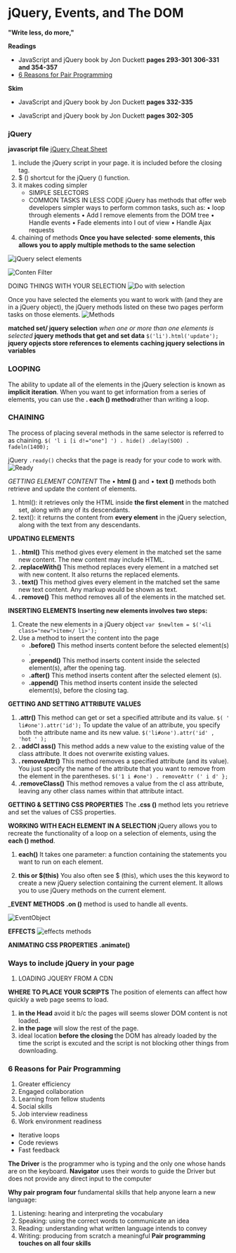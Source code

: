 # jQuery, Events, and The DOM
**"Write less, do more,"**

__Readings__
- JavaScript and jQuery book by Jon Duckett **pages 293-301** __306-331 and 354-357__
- [6 Reasons for Pair Programming](https://www.codefellows.org/blog/6-reasons-for-pair-programming/)

__Skim__
- JavaScript and jQuery book by Jon Duckett **pages 332-335**

- JavaScript and jQuery book by Jon Duckett **pages 302-305**

### jQuery
**javascript file**
[jQuery Cheat Sheet](https://oscarotero.com/jquery/)
1. include the jQuery script in your page. it is included before the closing </body> tag.
1. $ () shortcut for the jQuery () function.
1. it makes coding simpler
    - SIMPLE SELECTORS
    - COMMON TASKS IN LESS CODE
        jQuery has methods that offer web developers simpler ways to perform common tasks, such as:
        • loop through elements
        • Add I remove elements from the DOM tree
        • Handle events
        • Fade elements into I out of view
        • Handle Ajax requests
1. chaining of methods __Once you have selected· some elements, this allows you to apply multiple methods to the same selection__

![jQuery select elements](img/jQueryselectelements.png)

![Conten Filter](img/contentFilter.png)

DOING THINGS WITH YOUR SELECTION
![Do with selection](img/doing.png)

Once you have selected the elements you want to work with (and they are in a jQuery object), the jQuery methods listed on these two pages perform tasks on those elements.
![Methods](img/methods.png)

**matched set/ jquery selection**
_when one or more than one elements is selected_
**jquery methods that get and set data**
`$('li').html('update');`
**jquery opjects store references to elements**
**caching jquery selections in variables**

### LOOPING
The ability to update all of the elements in the jQuery selection is known as **implicit iteration**.
When you want to get information from a series of elements, you can use the
**. each () method**rather than writing a loop.

### CHAINING
The process of placing several methods in the same selector is referred to as chaining.
`$( 'l i [i d!="one"] ') . hide() .delay(SOO) . fadeln(1400);`

jQuery `.ready()` checks that the page is ready for your code to work with.
![Ready](img/ready.png)

_GETTING ELEMENT CONTENT_
The • **html ()** and • **text ()** methods both retrieve and update the content
of elements.
1. html(): it retrieves only the HTML inside **the first element** in the matched set, along with any of its descendants.
1. text(): it returns the content from **every element** in the jQuery selection, along with the text from any descendants.

__UPDATING ELEMENTS__
1. **. html()**
This method gives every element in the matched set the same new content. The new content may include HTML.
1. **.replaceWith()**
This method replaces every element in a matched set with new content. It also returns the replaced elements.
1. **. text()**
This method gives every element in the matched set the same new text content. Any markup would be shown as text.
1. **. remove()**
This method removes all of the elements in the matched set.

__INSERTING ELEMENTS__
**Inserting new elements involves two steps:**
1. Create the new elements in a jQuery object
`var $newltem = $('<li class="new">item</ li>');`
2. Use a method to insert the content into the page
    - **.before()**
        This method inserts content before the selected element(s) .
    - **.prepend()**
        This method inserts content inside the selected element(s), after the opening tag.
    - **.after()**
        This method inserts content after the selected element (s).
    - **.append()**
        This method inserts content inside the selected element(s), before the closing tag.

__GETTING AND SETTING ATTRIBUTE VALUES__

1. **.attr()**
    This method can get or set a specified attribute and its value.
    `$( ' li#one').attr('id');` To update the value of an attribute, you specify both the attribute name and its new value. `$('li#one').attr('id' , 'hot ' );`
1. **. addCl ass()**
    This method adds a new value to the existing value of the class attribute. It does not overwrite existing values.
1. **. removeAttr()**
    This method removes a specified attribute (and its value). You just specify the name of the attribute that you want to remove from the element in the parentheses.
    `$('1 i #one') . removeAttr (' i d' };`
1. **.removeClass()**
    This method removes a value from the cl ass attribute, leaving any other class names within that attribute intact.

__GETTING & SETTING CSS PROPERTIES__
The **.css ()** method lets you retrieve and set the values of CSS properties.

__WORKING WITH EACH ELEMENT IN A SELECTION__
jQuery allows you to recreate the functionality of a loop on a selection of elements, using the **each () method**.
1. **each()**
It takes one parameter: a function containing the statements you want to run on each element.

1. **this or $(this)**
You also often see $ (this), which uses the this keyword to create a new jQuery selection containing the current element.
It allows you to use jQuery methods on the current element.

___EVENT METHODS__
**.on ()** method is used to handle all events.

![EventObject](img/eventobject.png)

__EFFECTS__
![effects methods](img/effects.png)

__ANIMATING CSS PROPERTIES__ **.animate()**

### Ways to include jQuery in your page
1. LOADING JQUERY FROM A CDN

__WHERE TO PLACE YOUR SCRIPTS__
The position of <scri pt> elements can affect how quickly a web page seems to load.
1. **in the Head** avoid it b/c the pages will seems slower DOM content is not loaded.
1. **in the page** will slow the rest of the page.
1. ideal location **before the closing </body>** the DOM has already loaded by the time the script is excuted and the script is not blocking other things from downloading.

### 6 Reasons for Pair Programming
1. Greater efficiency
1. Engaged collaboration
1. Learning from fellow students
1. Social skills
1. Job interview readiness
1. Work environment readiness


- Iterative loops
- Code reviews
- Fast feedback

**The Driver** is the programmer who is typing and the only one whose hands are on the keyboard.
**Navigator** uses their words to guide the Driver but does not provide any direct input to the computer

__Why pair program__
 **four** fundamental skills that help anyone learn a new language: 
 1. Listening: hearing and interpreting the vocabulary 
 1. Speaking: using the correct words to communicate an idea 
 1. Reading: understanding what written language intends to convey 
 1. Writing: producing from scratch a meaningful
 **Pair programming touches on all four skills**
